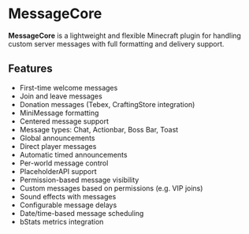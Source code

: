 # MessageCore

**MessageCore** is a lightweight and flexible Minecraft plugin for handling custom server messages with full formatting and delivery support.

## Features

- First-time welcome messages  
- Join and leave messages  
- Donation messages (Tebex, CraftingStore integration)  
- MiniMessage formatting  
- Centered message support  
- Message types: Chat, Actionbar, Boss Bar, Toast  
- Global announcements  
- Direct player messages  
- Automatic timed announcements  
- Per-world message control  
- PlaceholderAPI support  
- Permission-based message visibility  
- Custom messages based on permissions (e.g. VIP joins)  
- Sound effects with messages  
- Configurable message delays  
- Date/time-based message scheduling  
- bStats metrics integration  
